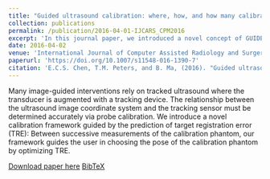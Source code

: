```yaml
---
title: "Guided ultrasound calibration: where, how, and how many calibration fiducials"
collection: publications
permalink: /publication/2016-04-01-IJCARS_CPM2016
excerpt: 'In this journal paper, we introduced a novel concept of GUIDED ultrasound calibration where the acquisition of ultrasound calibration fiducial is guided by a target registration error (TRE) model. This work was presented at IPCAI 2016.'
date: 2016-04-02
venue: 'International Journal of Computer Assisted Radiology and Surgery'
paperurl: 'https://doi.org/10.1007/s11548-016-1390-7'
citation: 'E.C.S. Chen, T.M. Peters, and B. Ma, (2016). "Guided ultrasound calibration: where, how, and how many calibration fiducials"; in <i>International Journal of Computer Assisted Radiology and Surgery</i>, 11(6), pp. 889-898.'
---
```


Many image-guided interventions rely on tracked ultrasound where the transducer is augmented with a tracking device. The relationship between the ultrasound image coordinate system and the tracking sensor must be determined accurately via probe calibration. We introduce a novel calibration framework guided by the prediction of target registration error (TRE): Between successive measurements of the calibration phantom, our framework guides the user in choosing the pose of the calibration phantom by optimizing TRE.

[Download paper here](https://doi.org/10.1007/s11548-016-1390-7) [BibTeX](./../files/bibtex/CPM2016.bib)